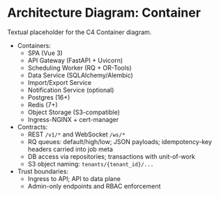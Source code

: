 # Architecture Diagram: Container

Textual placeholder for the C4 Container diagram.

- Containers:
  - SPA (Vue 3)
  - API Gateway (FastAPI + Uvicorn)
  - Scheduling Worker (RQ + OR-Tools)
  - Data Service (SQLAlchemy/Alembic)
  - Import/Export Service
  - Notification Service (optional)
  - Postgres (16+)
  - Redis (7+)
  - Object Storage (S3-compatible)
  - Ingress-NGINX + cert-manager
- Contracts:
  - REST `/v1/*` and WebSocket `/ws/*`
  - RQ queues: default/high/low; JSON payloads; idempotency-key headers carried into job meta
  - DB access via repositories; transactions with unit-of-work
  - S3 object naming: `tenants/{tenant_id}/...`
- Trust boundaries:
  - Ingress to API; API to data plane
  - Admin-only endpoints and RBAC enforcement
